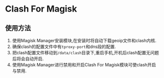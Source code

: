 # Clash For Magisk

## 使用方法

1. 使用Magisk Manager安装模块,在安装时将自动下载geoip文件和clash内核.
2. 确保clash的配置文件中有`tproxy-port`和dns段的配置.
3. 把clash配置文件移动到`/data/clash`目录下,重启手机,开机后clash配置无问题后将会自动开启.
4. 使用Magisk Manager进行禁用和开启Clash For Magisk模块可使clash开启与禁用.
